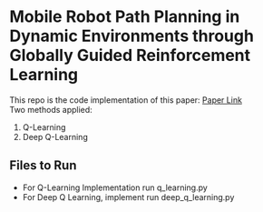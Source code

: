 # Mobile Robot Path Planning in Dynamic Environments through Globally Guided Reinforcement Learning
This repo is the code implementation of this paper: [Paper Link](https://arxiv.org/abs/2005.05420) <br>
Two methods applied:
1. Q-Learning
2. Deep Q-Learning


## Files to Run

- For Q-Learning Implementation run q_learning.py
- For Deep Q Learning, implement run deep_q_learning.py
